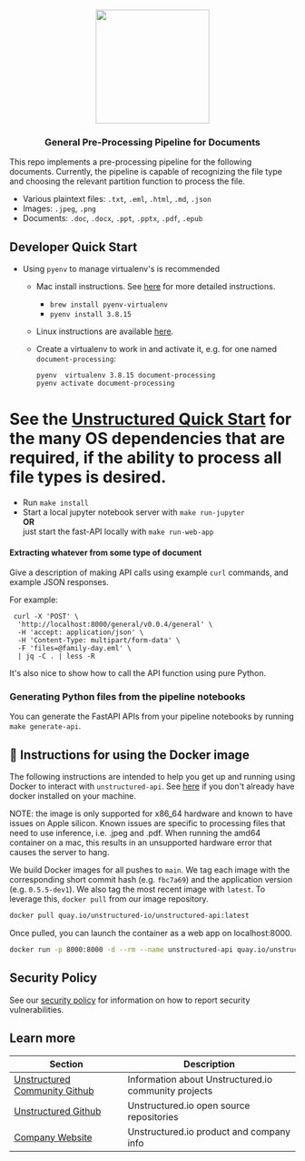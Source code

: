 <h3 align="center">
  <img src="img/unstructured_logo.png" height="200">
</h3>

<h3 align="center">
  <p>General Pre-Processing Pipeline for Documents</p>
</h3>

This repo implements a pre-processing pipeline for the following documents. Currently, the pipeline is capable of recognizing the file type and choosing the relevant partition function to process the file.

* Various plaintext files: `.txt`, `.eml`, `.html`, `.md`, `.json`
* Images: `.jpeg`, `.png`
* Documents: `.doc`, `.docx`, `.ppt`, `.pptx`, `.pdf`, `.epub`

## Developer Quick Start

* Using `pyenv` to manage virtualenv's is recommended
	* Mac install instructions. See [here](https://github.com/Unstructured-IO/community#mac--homebrew) for more detailed instructions.
		* `brew install pyenv-virtualenv`
	  * `pyenv install 3.8.15`
  * Linux instructions are available [here](https://github.com/Unstructured-IO/community#linux).

  * Create a virtualenv to work in and activate it, e.g. for one named `document-processing`:

	`pyenv  virtualenv 3.8.15 document-processing` <br />
	`pyenv activate document-processing`

# See the [Unstructured Quick Start](https://github.com/Unstructured-IO/unstructured#eight_pointed_black_star-quick-start) for the many OS dependencies that are required, if the ability to process all file types is desired.
* Run `make install`
* Start a local jupyter notebook server with `make run-jupyter` <br />
	**OR** <br />
	just start the fast-API locally with `make run-web-app`

#### Extracting whatever from some type of document

Give a description of making API calls using example `curl` commands, and example JSON responses.

For example:
```
 curl -X 'POST' \
  'http://localhost:8000/general/v0.0.4/general' \
  -H 'accept: application/json' \
  -H 'Content-Type: multipart/form-data' \
  -F 'files=@family-day.eml' \
  | jq -C . | less -R
```

It's also nice to show how to call the API function using pure Python.

### Generating Python files from the pipeline notebooks

You can generate the FastAPI APIs from your pipeline notebooks by running `make generate-api`.

## :dizzy: Instructions for using the Docker image

The following instructions are intended to help you get up and running using Docker to interact with `unstructured-api`.
See [here](https://docs.docker.com/get-docker/) if you don't already have docker installed on your machine.

NOTE: the image is only supported for x86_64 hardware and known to have issues on Apple silicon. Known issues are specific to processing files that need to use inference, i.e. .jpeg and .pdf. When running the amd64 container on a mac, this results in an unsupported hardware error that causes the server to hang.

We build Docker images for all pushes to `main`. We tag each image with the corresponding short commit hash (e.g. `fbc7a69`) and the application version (e.g. `0.5.5-dev1`). We also tag the most recent image with `latest`. To leverage this, `docker pull` from our image repository.

```bash
docker pull quay.io/unstructured-io/unstructured-api:latest
```

Once pulled, you can launch the container as a web app on localhost:8000.

```bash
docker run -p 8000:8000 -d --rm --name unstructured-api quay.io/unstructured-io/unstructured-api:latest --port 8000 --host 0.0.0.0
```

## Security Policy

See our [security policy](https://github.com/Unstructured-IO/pipeline-emails/security/policy) for
information on how to report security vulnerabilities.

## Learn more

| Section | Description |
|-|-|
| [Unstructured Community Github](https://github.com/Unstructured-IO/community) | Information about Unstructured.io community projects  |
| [Unstructured Github](https://github.com/Unstructured-IO) | Unstructured.io open source repositories |
| [Company Website](https://unstructured.io) | Unstructured.io product and company info |
